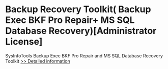 # Backup Recovery Toolkit( Backup Exec BKF Pro Repair+ MS SQL Database Recovery)[Administrator License]
SysInfoTools Backup Exec BKF Pro Repair and MS SQL Database Recovery Toolkit
[>> Detailed information](https://secure.shareit.com/shareit/product.html?productid=300725325&affiliateid=200057808)